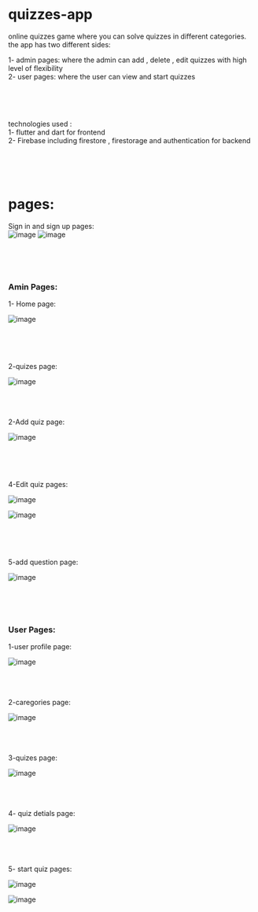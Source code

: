 # quizzes-app
 online quizzes game where you can solve quizzes in different categories. the app has two different sides:<br>
 
 1- admin pages: where the admin can add , delete , edit quizzes with high level of flexibility <br>
 2- user pages: where the user can view and start quizzes <br>

<br>
<br>
<br>

technologies used : <br>
1- flutter and dart for frontend<br>
2- Firebase including firestore , firestorage and authentication for backend <br>


<br><br><br>




<h1>pages:</h1>

Sign in and sign up pages:<br>
![image](https://github.com/turkiAlothman/quizzes-app/assets/107927401/459517df-3400-4913-a27e-363718e6c67c)
![image](https://github.com/turkiAlothman/quizzes-app/assets/107927401/cade8c41-5d01-4a0b-9c80-0bad3e2091a3)

<br>
<br>
<br>

  


<h3>Amin Pages:</h3>


1-	Home page:

![image](https://github.com/turkiAlothman/quizzes-app/assets/107927401/6095a2da-6871-45e1-ab99-7c9ad4ea0a38)

<br>
<br>
<br>
 

2-quizes page:

 ![image](https://github.com/turkiAlothman/quizzes-app/assets/107927401/86f49241-28af-4073-9f33-d385e8f8572e)

<br>
<br>
<br>
2-Add quiz page:

 ![image](https://github.com/turkiAlothman/quizzes-app/assets/107927401/e8ac0a0a-9279-4e05-b489-34234694f2fb)

<br>
<br>
<br>

4-Edit quiz pages:

 ![image](https://github.com/turkiAlothman/quizzes-app/assets/107927401/3125c0c8-daa9-473d-9d68-e4929f782af4)
 
 ![image](https://github.com/turkiAlothman/quizzes-app/assets/107927401/19ebce8e-d2c4-4978-8955-1d9bc3cf5c6e)

<br>
<br>
<br>
 
5-add question page:

 ![image](https://github.com/turkiAlothman/quizzes-app/assets/107927401/e3f62c55-f0fe-49fd-9f0d-cbf0e6269a8e)



<br>
<br>
<br>
<h3>User Pages:</h3>



1-user profile page:

![image](https://github.com/turkiAlothman/quizzes-app/assets/107927401/a7fc7535-d45f-457c-9db0-f20d5f353183)

 <br>
<br>
<br>
2-caregories page:

 ![image](https://github.com/turkiAlothman/quizzes-app/assets/107927401/bb893ad3-6fb5-4074-aa24-c2801198b0a0)

<br>
<br>
<br>
3-quizes page:

![image](https://github.com/turkiAlothman/quizzes-app/assets/107927401/3244f077-c96b-4f6d-89c9-1ec2a13c7058)

 <br>
<br>
<br>
4- quiz detials page:

 ![image](https://github.com/turkiAlothman/quizzes-app/assets/107927401/a555417b-b032-48e9-8629-e91f53ae7725)

<br>
<br>
<br>
5- start quiz pages:

![image](https://github.com/turkiAlothman/quizzes-app/assets/107927401/d8749b15-b959-4006-8a1f-bd118abfa49e)

![image](https://github.com/turkiAlothman/quizzes-app/assets/107927401/1430bd0c-72a1-4e2a-81f6-3cc94274e393)
<br>
<br>
<br>

  
